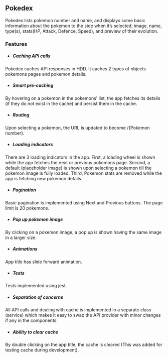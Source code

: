 ## Pokedex

Pokedex lists pokemon number and name, and displays some basic
information about the pokemon to the side when it’s selected; image, name, type(s), stats(HP,
Attack, Defence, Speed), and preview of their evolution.

### Features
- ##### Caching API calls
Pokedex caches API responses in HDD. It caches 2 types of objects pokemons pages and pokemon details.
- ##### Smart pre-caching
By hovering on a pokemon in the pokemons' list, the app fetches its details (if they do not exist in the cache) and persist them in the cache.
- ##### Routing
Upon selecting a pokemon, the URL is updated to become /{Pokemon number}.
- ##### Loading indicators
There are 3 loading indicators in the app. First, a loading wheel is shown while the app fetches the next or previous pokemons page. Second, a default (placeholder image) is shown upon selecting a pokemon till the pokemon image is fully loaded. Third, Pokemon stats are removed while the app is fetching new pokemon details.
- ##### Pagination
Basic pagination is implemented using Next and Previous buttons. The page limit is 20 pokemons.
- ##### Pop up pokemon image
By clicking on a pokemon image, a pop up is shown having the same image in a larger size. 
- ##### Animations
App title has slide forward animation. 
- ##### Tests
Tests implemented using jest.
- ##### Separation of concerns
All API calls and dealing with cache is implemented in a separate class (service) which makes it easy to swap the API provider with minor changes if any in the components.
- ##### Ability to clear cache
By double clicking on the app title, the cache is cleared (This was added for testing cache during development).